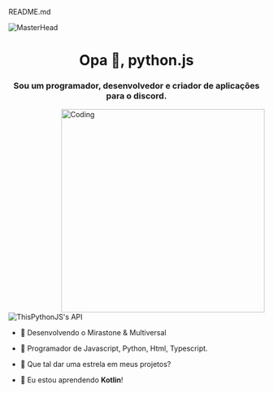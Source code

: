 README.md

![MasterHead](https://i.pinimg.com/originals/db/ab/2f/dbab2f3be06e768e77a85f175e577955.gif)
<h1 align="center">Opa 👋, python.js</h1>
<h3 align="center">Sou um programador, desenvolvedor e criador de aplicações para o discord.</h3>
<img align="right" alt="Coding" width="400" src="https://media.tenor.com/rePDfDWO3XoAAAAd/hacking.gif">

<p align="left"> <img src="https://komarev.com/ghpvc/?username=ThisPythonJS&label=Profile%20views&color=0e75b6&style=flat" alt="ThisPythonJS's API" /> </p>

- 🔭 Desenvolvendo o Mirastone & Multiversal

- 🌱 Programador de Javascript, Python, Html, Typescript.

- 👯 Que tal dar uma estrela em meus projetos?

- 🤝 Eu estou aprendendo **Kotlin**!
